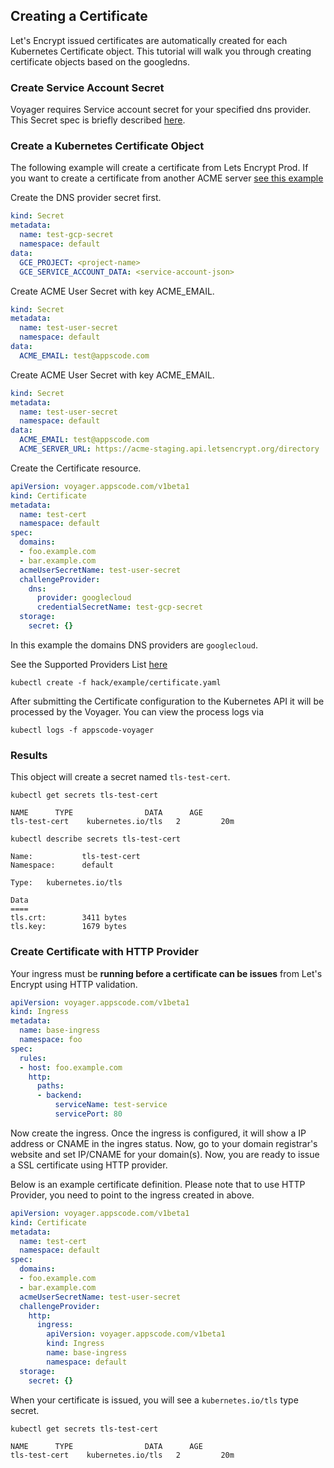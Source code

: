 ## Creating a Certificate
Let's Encrypt issued certificates are automatically created for each Kubernetes Certificate object. This
tutorial will walk you through creating certificate objects based on the googledns.

### Create Service Account Secret
Voyager requires Service account secret for your specified dns provider. This Secret spec is briefly described [here](provider.md).

### Create a Kubernetes Certificate Object
The following example will create a certificate from Lets Encrypt Prod. If you want to create a certificate from
another ACME server [see this example](create-with-custom-provider.md)

Create the DNS provider secret first.
```yaml
kind: Secret
metadata:
  name: test-gcp-secret
  namespace: default
data:
  GCE_PROJECT: <project-name>
  GCE_SERVICE_ACCOUNT_DATA: <service-account-json>
```

Create ACME User Secret with key ACME_EMAIL.
```yaml
kind: Secret
metadata:
  name: test-user-secret
  namespace: default
data:
  ACME_EMAIL: test@appscode.com
```

Create ACME User Secret with key ACME_EMAIL.
```yaml
kind: Secret
metadata:
  name: test-user-secret
  namespace: default
data:
  ACME_EMAIL: test@appscode.com
  ACME_SERVER_URL: https://acme-staging.api.letsencrypt.org/directory
```

Create the Certificate resource.
```yaml
apiVersion: voyager.appscode.com/v1beta1
kind: Certificate
metadata:
  name: test-cert
  namespace: default
spec:
  domains:
  - foo.example.com
  - bar.example.com
  acmeUserSecretName: test-user-secret
  challengeProvider:
    dns:
      provider: googlecloud
      credentialSecretName: test-gcp-secret
  storage:
    secret: {}
```
In this example the domains DNS providers are `googlecloud`.

See the Supported Providers List [here](provider.md)

```console
kubectl create -f hack/example/certificate.yaml
```

After submitting the Certificate configuration to the Kubernetes API it will be processed by the Voyager. You can view the process logs via
```
kubectl logs -f appscode-voyager
```

### Results
This object will create a secret named `tls-test-cert`.

```console
kubectl get secrets tls-test-cert
```

```
NAME      TYPE                DATA      AGE
tls-test-cert    kubernetes.io/tls   2         20m
```

```
kubectl describe secrets tls-test-cert
```

```
Name:           tls-test-cert
Namespace:      default

Type:   kubernetes.io/tls

Data
====
tls.crt:        3411 bytes
tls.key:        1679 bytes
```

### Create Certificate with HTTP Provider

Your ingress must be **running before a certificate can be issues** from Let's Encrypt using HTTP validation.
```yaml
apiVersion: voyager.appscode.com/v1beta1
kind: Ingress
metadata:
  name: base-ingress
  namespace: foo
spec:
  rules:
  - host: foo.example.com
    http:
      paths:
      - backend:
          serviceName: test-service
          servicePort: 80
```
Now create the ingress. Once the ingress is configured, it will show a IP address or CNAME in the ingres status.
Now, go to your domain registrar's website and set IP/CNAME for your domain(s). Now, you are ready to issue a SSL certificate using
HTTP provider.

Below is an example certificate definition. Please note that to use HTTP Provider, you need to point to the ingress created in above.
```yaml
apiVersion: voyager.appscode.com/v1beta1
kind: Certificate
metadata:
  name: test-cert
  namespace: default
spec:
  domains:
  - foo.example.com
  - bar.example.com
  acmeUserSecretName: test-user-secret
  challengeProvider:
    http:
      ingress:
        apiVersion: voyager.appscode.com/v1beta1
        kind: Ingress
        name: base-ingress
        namespace: default
  storage:
    secret: {}
```


When your certificate is issued, you will see a `kubernetes.io/tls` type secret.

```console
kubectl get secrets tls-test-cert
```

```
NAME      TYPE                DATA      AGE
tls-test-cert    kubernetes.io/tls   2         20m
```
